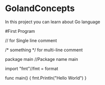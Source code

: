 # GolandConcepts
In this project you can learn about Go language

#First Program

// for Single line comment

/* something */ for multi-line comment

package main //Package name main

import "fmt"//fmt = format

func main() {
   fmt.Println("Hello World")
}
